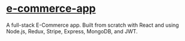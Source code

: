 # [e-commerce-app](https://duncan-e-commerce-app.netlify.app/)
A full-stack E-Commerce app. Built from scratch with React and using Node.js, Redux, Stripe, Express, MongoDB, and JWT.
